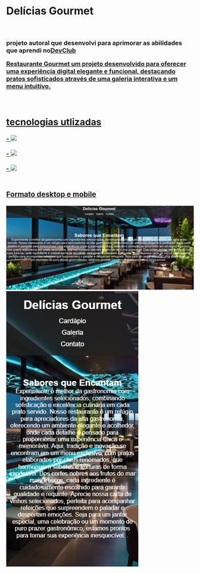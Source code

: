 <h1>Delícias Gourmet</h1>
<br>
<h3>projeto autoral que desenvolvi para aprimorar as abilidades que aprendi no<a href="https//rodolfomori.com.br/devclub">DevClub</a</h3>
<br>
<p>Restaurante Gourmet um projeto desenvolvido para oferecer uma experiência digital elegante e funcional, destacando pratos sofisticados através de uma galeria interativa e um menu intuitivo.
</p>
<br>
<h2>tecnologias utlizadas</h2>
- <img src="https://img.shields.io/badge/HTML5-E34F26?style=for-the-badge&logo=html5&logoColor=white">
<br>
<br>
- <img src="https://img.shields.io/badge/CSS3-1572B6?style=for-the-badge&logo=css3&logoColor=white">
<br>
<br>
- <img src="https://img.shields.io/badge/JavaScript-323330?style=for-the-badge&logo=javascript&logoColor=F7DF1E" />
<br>
<br>
<h3>Formato desktop e mobile</h3>
<img src="https://github.com/Verneloira/Restaurante/blob/main/assets/restaurante%20desktop.png"/>
<img src="https://github.com/Verneloira/Restaurante/blob/main/assets/restaurante%20mobile.png"/>
